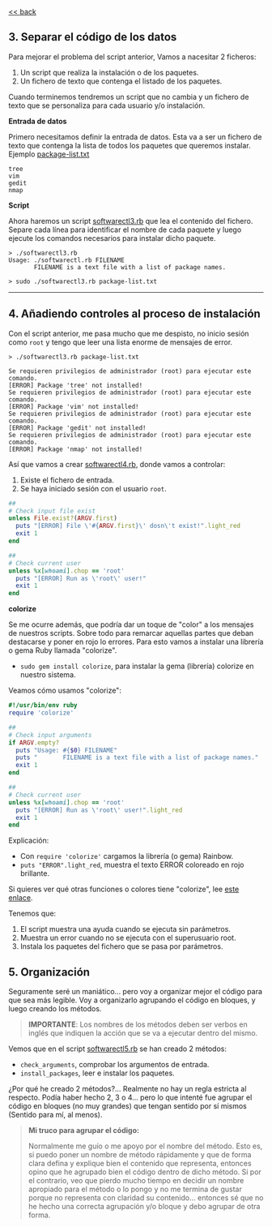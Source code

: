[<< back](README.md)

## 3. Separar el código de los datos

Para mejorar el problema del script anterior, Vamos a nacesitar 2 ficheros:
1. Un script que realiza la instalación o de los paquetes.
2. Un fichero de texto que contenga el listado de los paquetes.

Cuando terminemos tendremos un script que no cambia y un fichero de texto que se personaliza para cada usuario y/o instalación.

**Entrada de datos**

Primero necesitamos definir la entrada de datos. Esta va a ser un fichero de texto que contenga la lista de todos los paquetes que queremos instalar. Ejemplo [package-list.txt](example/package-list.txt)

```
tree
vim
gedit
nmap
```

**Script**

Ahora haremos un script [softwarectl3.rb](example/softwarectl3.rb) que lea el contenido del fichero. Separe cada línea para identificar el nombre de cada paquete y luego ejecute los comandos necesarios para instalar dicho paquete.

```
> ./softwarectl3.rb                                 
Usage: ./softwarectl.rb FILENAME
       FILENAME is a text file with a list of package names.

> sudo ./softwarectl3.rb package-list.txt
```

---
## 4. Añadiendo controles al proceso de instalación

Con el script anterior, me pasa mucho que me despisto, no inicio sesión como `root` y tengo que leer una lista enorme de mensajes de error.

```
> ./softwarectl3.rb package-list.txt

Se requieren privilegios de administrador (root) para ejecutar este comando.
[ERROR] Package 'tree' not installed!
Se requieren privilegios de administrador (root) para ejecutar este comando.
[ERROR] Package 'vim' not installed!
Se requieren privilegios de administrador (root) para ejecutar este comando.
[ERROR] Package 'gedit' not installed!
Se requieren privilegios de administrador (root) para ejecutar este comando.
[ERROR] Package 'nmap' not installed!
```

Así que vamos a crear [softwarectl4.rb](example/softwarectl4.rb), donde vamos a controlar:
1. Existe el fichero de entrada.
2. Se haya iniciado sesión con el usuario `root`.


```ruby
##
# Check input file exist
unless File.exist?(ARGV.first)
  puts "[ERROR] File \'#{ARGV.first}\' dosn\'t exist!".light_red
  exit 1
end

##
# Check current user
unless %x[whoami].chop == 'root'
  puts "[ERROR] Run as \'root\' user!"
  exit 1
end
```

**colorize**

Se me ocurre además, que podría dar un toque de "color" a los mensajes de nuestros scripts. Sobre todo para remarcar aquellas partes que deban destacarse y poner en rojo lo errores. Para esto vamos a instalar una librería o gema Ruby llamada "colorize".

* `sudo gem install colorize`, para instalar la gema (librería) colorize en nuestro sistema.

Veamos cómo usamos "colorize":

```ruby
#!/usr/bin/env ruby
require 'colorize'

##
# Check input arguments
if ARGV.empty?
  puts "Usage: #{$0} FILENAME"
  puts "       FILENAME is a text file with a list of package names."
  exit 1
end

##
# Check current user
unless %x[whoami].chop == 'root'
  puts "[ERROR] Run as \'root\' user!".light_red
  exit 1
end
```

Explicación:
* Con `require 'colorize'` cargamos la librería (o gema) Rainbow.
* `puts "ERROR".light_red`, muestra el texto ERROR coloreado en rojo brillante.

Si quieres ver qué otras funciones o colores tiene "colorize", lee [este enlace](https://github.com/fazibear/colorize).

Tenemos que:
1. El script muestra una ayuda cuando se ejecuta sin parámetros.
2. Muestra un error cuando no se ejecuta con el superusuario root.
3. Instala los paquetes del fichero que se pasa por parámetros.

## 5. Organización

Seguramente seré un maniático... pero voy a organizar mejor el código para que sea más legible. Voy a organizarlo agrupando el código en bloques, y luego creando los métodos.

> **IMPORTANTE**: Los nombres de los métodos deben ser verbos en inglés que indiquen la acción que se va a ejecutar dentro del mismo.

Vemos que en el script [softwarectl5.rb](example/softwarectl5.rb) se han creado 2 métodos:
* `check_arguments`, comprobar los argumentos de entrada.
* `install_packages`, leer e instalar los paquetes.

¿Por qué he creado 2 métodos?... Realmente no hay un regla estricta al respecto. Podía haber hecho 2, 3 o 4... pero lo que intenté fue agrupar el código en bloques (no muy grandes) que tengan sentido por sí mismos (Sentido para mí, al menos).

> **Mi truco para agrupar el código:**
>
> Normalmente me guío o me apoyo por el nombre del método. Esto es, si puedo poner un nombre de método rápidamente y que de forma clara defina y explique bien el contenido que representa, entonces opino que he agrupado bien el código dentro de dicho método. Si por el contrario, veo que pierdo mucho tiempo en decidir un nombre apropiado para el método o lo pongo y no me termina de gustar porque no representa con claridad su contenido... entonces sé que no he hecho una correcta agrupación y/o bloque y debo agrupar de otra forma.
